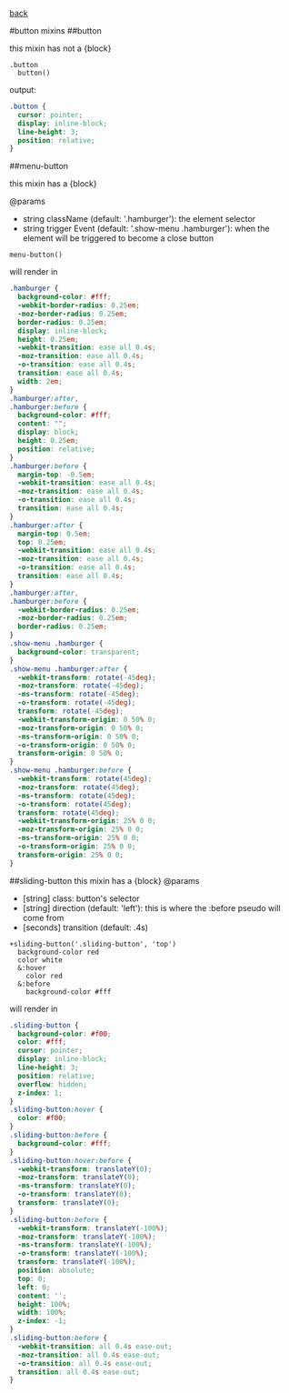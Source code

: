 [back](https://github.com/octod/ride-css/)

#button mixins
##button

this mixin has not a {block}

```
.button
  button()
```

output:
```css
.button {
  cursor: pointer;
  display: inline-block;
  line-height: 3;
  position: relative;
}
```

##menu-button

this mixin has a {block}

@params
- string className (default: '.hamburger'): the element selector
- string trigger Event (default: '.show-menu .hamburger'): when the element will be triggered to become a close button

```
menu-button()
```

will render in

```css
.hamburger {
  background-color: #fff;
  -webkit-border-radius: 0.25em;
  -moz-border-radius: 0.25em;
  border-radius: 0.25em;
  display: inline-block;
  height: 0.25em;
  -webkit-transition: ease all 0.4s;
  -moz-transition: ease all 0.4s;
  -o-transition: ease all 0.4s;
  transition: ease all 0.4s;
  width: 2em;
}
.hamburger:after,
.hamburger:before {
  background-color: #fff;
  content: "";
  display: block;
  height: 0.25em;
  position: relative;
}
.hamburger:before {
  margin-top: -0.5em;
  -webkit-transition: ease all 0.4s;
  -moz-transition: ease all 0.4s;
  -o-transition: ease all 0.4s;
  transition: ease all 0.4s;
}
.hamburger:after {
  margin-top: 0.5em;
  top: 0.25em;
  -webkit-transition: ease all 0.4s;
  -moz-transition: ease all 0.4s;
  -o-transition: ease all 0.4s;
  transition: ease all 0.4s;
}
.hamburger:after,
.hamburger:before {
  -webkit-border-radius: 0.25em;
  -moz-border-radius: 0.25em;
  border-radius: 0.25em;
}
.show-menu .hamburger {
  background-color: transparent;
}
.show-menu .hamburger:after {
  -webkit-transform: rotate(-45deg);
  -moz-transform: rotate(-45deg);
  -ms-transform: rotate(-45deg);
  -o-transform: rotate(-45deg);
  transform: rotate(-45deg);
  -webkit-transform-origin: 0 50% 0;
  -moz-transform-origin: 0 50% 0;
  -ms-transform-origin: 0 50% 0;
  -o-transform-origin: 0 50% 0;
  transform-origin: 0 50% 0;
}
.show-menu .hamburger:before {
  -webkit-transform: rotate(45deg);
  -moz-transform: rotate(45deg);
  -ms-transform: rotate(45deg);
  -o-transform: rotate(45deg);
  transform: rotate(45deg);
  -webkit-transform-origin: 25% 0 0;
  -moz-transform-origin: 25% 0 0;
  -ms-transform-origin: 25% 0 0;
  -o-transform-origin: 25% 0 0;
  transform-origin: 25% 0 0;
}
```

##sliding-button
this mixin has a {block}
@params
- [string] class: button's selector
- [string] direction (default: 'left'): this is where the :before pseudo will come from
- [seconds] transition (default: .4s)

```
+sliding-button('.sliding-button', 'top')
  background-color red
  color white
  &:hover
    color red
  &:before
    background-color #fff
```

will render in

```css
.sliding-button {
  background-color: #f00;
  color: #fff;
  cursor: pointer;
  display: inline-block;
  line-height: 3;
  position: relative;
  overflow: hidden;
  z-index: 1;
}
.sliding-button:hover {
  color: #f00;
}
.sliding-button:before {
  background-color: #fff;
}
.sliding-button:hover:before {
  -webkit-transform: translateY(0);
  -moz-transform: translateY(0);
  -ms-transform: translateY(0);
  -o-transform: translateY(0);
  transform: translateY(0);
}
.sliding-button:before {
  -webkit-transform: translateY(-100%);
  -moz-transform: translateY(-100%);
  -ms-transform: translateY(-100%);
  -o-transform: translateY(-100%);
  transform: translateY(-100%);
  position: absolute;
  top: 0;
  left: 0;
  content: '';
  height: 100%;
  width: 100%;
  z-index: -1;
}
.sliding-button:before {
  -webkit-transition: all 0.4s ease-out;
  -moz-transition: all 0.4s ease-out;
  -o-transition: all 0.4s ease-out;
  transition: all 0.4s ease-out;
}
```